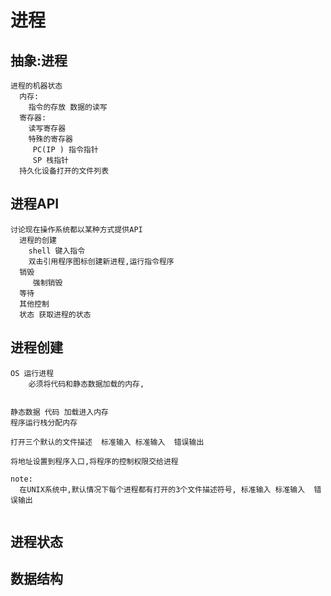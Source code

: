 # 进程
## 抽象:进程
```
进程的机器状态
  内存:
    指令的存放 数据的读写
  寄存器:
    读写寄存器
    特殊的寄存器
     PC(IP ) 指令指针
     SP 栈指针 
  持久化设备打开的文件列表
```
## 进程API
```
讨论现在操作系统都以某种方式提供API
  进程的创建
    shell 键入指令
    双击引用程序图标创建新进程,运行指令程序
  销毁
     强制销毁
  等待
  其他控制
  状态 获取进程的状态
```
## 进程创建
```
OS 运行进程
    必须将代码和静态数据加载的内存,
  

静态数据 代码 加载进入内存
程序运行栈分配内存

打开三个默认的文件描述  标准输入 标准输入  错误输出

将地址设置到程序入口,将程序的控制权限交给进程

note:
  在UNIX系统中,默认情况下每个进程都有打开的3个文件描述符号, 标准输入 标准输入  错误输出
  

```
## 进程状态
## 数据结构
```

```
